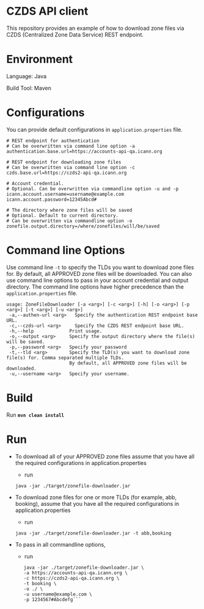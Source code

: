 # CZDS API client

This repository provides an example of how to download zone files via CZDS (Centralized Zone Data Service) 
REST endpoint.

# Environment
Language: Java

Build Tool: Maven

# Configurations

You can provide default configurations in `application.properties` file.

```
# REST endpoint for authentication
# Can be overwritten via command line option -a
authentication.base.url=https://accounts-api-qa.icann.org
   
# REST endpoint for downloading zone files
# Can be overwritten via command line option -c
czds.base.url=https://czds2-api-qa.icann.org
  
# Account credential.
# Optional. Can be overwritten via commandline option -u and -p
icann.account.username=username@example.com
icann.account.password=12345Abcd#
   
# The directory where zone files will be saved
# Optional. Default to current directory.
# Can be overwritten via commandline option -o
zonefile.output.directory=/where/zonefiles/will/be/saved
```

# Command line Options

Use command line `-t` to specify the TLDs you want to download zone files for. By default, all APPROVED zone files
will be downloaded. You can also use command line options to pass in your account credential and output directory. 
The command line options have higher precedence than the `application.properties` file.

```
usage: ZoneFileDownloader [-a <arg>] [-c <arg>] [-h] [-o <arg>] [-p <arg>] [-t <arg>] [-u <arg>]
 -a,--authen-url <arg>   Specify the authentication REST endpoint base URL.
 -c,--czds-url <arg>     Specify the CZDS REST endpoint base URL.
 -h,--help             Print usage.
 -o,--output <arg>     Specify the output directory where the file(s) will be saved.
 -p,--password <arg>   Specify your password
 -t,--tld <arg>        Specify the TLD(s) you want to download zone file(s) for. Comma separated multiple TLDs. 
                       By default, all APPROVED zone files will be downloaded.
 -u,--username <arg>   Specify your username.
```

# Build

Run **`mvn clean install`**

# Run

* To download all of your APPROVED zone files assume that you have all the required configurations in application.properties
    - run 
    ```
    java -jar ./target/zonefile-downloader.jar
    ```

* To download zone files for one or more TLDs (for example, abb, booking), assume that you have all the required configurations in application.properties
    - run 
    ```
    java -jar ./target/zonefile-downloader.jar -t abb,booking
    ```

* To pass in all commandline options, 
    - run
    
    ```
       java -jar ./target/zonefile-downloader.jar \
       -a https://accounts-api-qa.icann.org \
       -c https://czds2-api-qa.icann.org \
       -t booking \
       -o ./ \
       -u username@example.com \
       -p 1234567#Abcdefg```